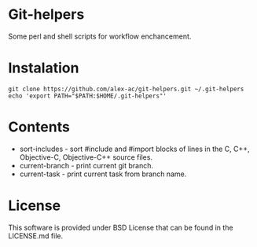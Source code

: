 # Git-helpers

Some perl and shell scripts for workflow enchancement.

# Instalation

    git clone https://github.com/alex-ac/git-helpers.git ~/.git-helpers
    echo 'export PATH="$PATH:$HOME/.git-helpers"'

# Contents

 * sort-includes - sort #include and #import blocks of lines in the C, C++,
   Objective-C, Objective-C++ source files.
 * current-branch - print current git branch.
 * current-task - print current task from branch name.

# License

This software is provided under BSD License that can be found in the LICENSE.md
file.

